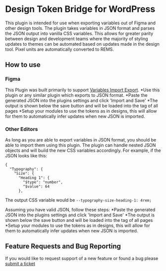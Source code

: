 # Design Token Bridge for WordPress
This plugin is intended for use when exporting variables out of Figma and other design tools. The plugin takes variables in JSON format and parses the JSON output into vanilla CSS variables. This allows for greater parity between design and development teams where the majority of styling updates to themes can be automated based on updates made in the design tool. Pixel units are automatically converted to REMS.

## How to use
### Figma
This Plugin was built primarily to support [Variables Import Export](https://www.figma.com/community/plugin/1254848311152928301).
*Use this plugin or any similar plugin which exports to JSON format.
*Paste the generated JSON into the plugins settings and click 'Import and Save'
*The output is shown below the save button and will be loaded into the <head> tag of all pages
*Setup your modules to use the tokens as in designs, this will allow for them to automatically infer updates when new JSON is imported.

### Other Editors
As long as you are able to export variables in JSON format, you should be able to import them using this plugin. The plugin can handle nested JSON objects and will build the new CSS variables accordingly. For example, if the JSON looks like this:

```
{
  "Typography": {
    "Size": {
      "Heading 1": {
        "$type": "number",
        "$value": 64
      },
```

The output CSS variable would be `--typography-size-heading-1: 4rem;` 

Assuming you have valid JSON, follow these steps:
*Paste the generated JSON into the plugins settings and click 'Import and Save'
*The output is shown below the save button and will be loaded into the <head> tag of all pages
*Setup your modules to use the tokens as in designs, this will allow for them to automatically infer updates when new JSON is imported.

## Feature Requests and Bug Reporting
If you would like to request support of a new feature or found a bug please [submit a ticket](https://github.com/squashfold/design-token-bridge/issues/new/choose)
